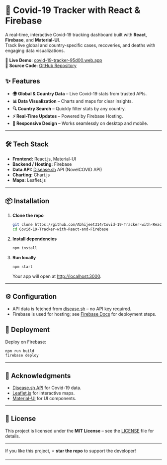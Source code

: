 # 🦠 Covid-19 Tracker with React & Firebase

A real-time, interactive Covid-19 tracking dashboard built with **React**, **Firebase**, and **Material-UI**.  
Track live global and country-specific cases, recoveries, and deaths with engaging data visualizations.

🚀 **Live Demo**: [covid-19-tracker-95d00.web.app](https://covid-19-tracker-95d00.web.app/)   
📂 **Source Code**: [GitHub Repository](https://github.com/Abhijeet314/Covid-19-Tracker-with-React-and-Firebase)


## ✨ Features

* **🌍 Global & Country Data** – Live Covid-19 stats from trusted APIs.
* **📊 Data Visualization** – Charts and maps for clear insights.
* **🔍 Country Search** – Quickly filter stats by any country.
* **⚡ Real-Time Updates** – Powered by Firebase Hosting.
* **📱 Responsive Design** – Works seamlessly on desktop and mobile.

---

## 🛠 Tech Stack

* **Frontend:** React.js, Material-UI
* **Backend / Hosting:** Firebase
* **Data API:** [Disease.sh](https://disease.sh/) API (NovelCOVID API)
* **Charting:** Chart.js
* **Maps:** Leaflet.js

---

## 📦 Installation

1. **Clone the repo**

   ```bash
   git clone https://github.com/Abhijeet314/Covid-19-Tracker-with-React-and-Firebase.git
   cd Covid-19-Tracker-with-React-and-Firebase
   ```

2. **Install dependencies**

   ```bash
   npm install
   ```

3. **Run locally**

   ```bash
   npm start
   ```

   Your app will open at [http://localhost:3000](http://localhost:3000).

---

## ⚙️ Configuration

* API data is fetched from [disease.sh](https://disease.sh/) – no API key required.
* Firebase is used for hosting; see [Firebase Docs](https://firebase.google.com/docs/hosting) for deployment steps.


## 🚀 Deployment

Deploy on Firebase:

```bash
npm run build
firebase deploy
```

---

## 🙌 Acknowledgments

* [Disease.sh API](https://disease.sh/) for Covid-19 data.
* [Leaflet.js](https://leafletjs.com/) for interactive maps.
* [Material-UI](https://mui.com/) for UI components.

---

## 📜 License

This project is licensed under the **MIT License** – see the [LICENSE](LICENSE) file for details.

---

If you like this project, ⭐ **star the repo** to support the developer!

---

